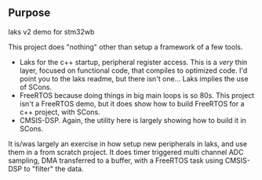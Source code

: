 ## Purpose
laks v2 demo for stm32wb

This project does "nothing" other than setup a framework of a few tools.

* Laks for the c++ startup, peripheral register access.
  This is a _very_ thin layer, focused on functional code, that compiles to optimized code.
  I'd point you to the laks readme, but there isn't one...
  Laks implies the use of SCons.
* FreeRTOS because doing things in big main loops is so 80s.
  This project isn't a FreeRTOS demo, but it does show how to build FreeRTOS for
  a c++ project, with SCons.
* CMSIS-DSP.
  Again, the utility here is largely showing how to build it in SCons.

It is/was largely an exercise in how setup new peripherals in laks, and use them in
a from scratch project.  It does timer triggered multi channel ADC sampling,
DMA transferred to a buffer, with a FreeRTOS task using CMSIS-DSP to "filter" the data.
